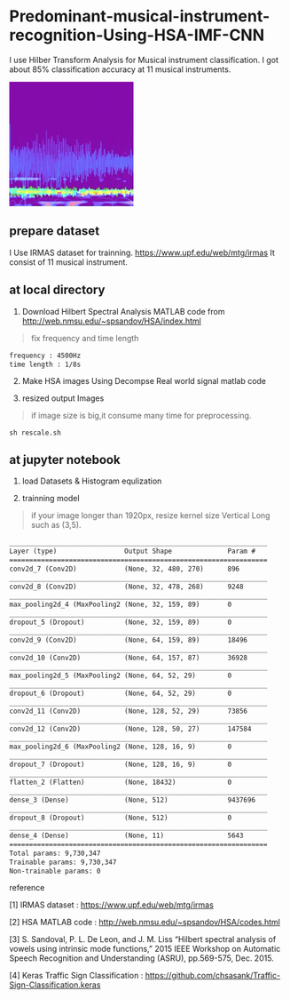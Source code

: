 # Predominant-musical-instrument-recognition-Using-HSA-IMF-CNN

I use Hilber Transform Analysis for Musical instrument classification.
I got about 85% classification accuracy at 11 musical instruments.

![Alt text](./1_heatmap.jpg "CAM")

## prepare dataset
I Use IRMAS dataset for trainning.
https://www.upf.edu/web/mtg/irmas
It consist of 11 musical instrument.



## at local directory

1. Download Hilbert Spectral Analysis MATLAB code from http://web.nmsu.edu/~spsandov/HSA/index.html
>fix frequency and time length

```
frequency : 4500Hz
time length : 1/8s
```

2. Make HSA images Using Decompse Real world signal matlab code

3. resized output Images

>if image size is big,it consume many time for preprocessing.

```shell script
sh rescale.sh
```
## at jupyter notebook

1. load Datasets & Histogram equlization

2. trainning model

> if your image longer than 1920px, resize kernel size Vertical Long such as (3,5).

```
_________________________________________________________________
Layer (type)                 Output Shape              Param #   
=================================================================
conv2d_7 (Conv2D)            (None, 32, 480, 270)      896       
_________________________________________________________________
conv2d_8 (Conv2D)            (None, 32, 478, 268)      9248      
_________________________________________________________________
max_pooling2d_4 (MaxPooling2 (None, 32, 159, 89)       0         
_________________________________________________________________
dropout_5 (Dropout)          (None, 32, 159, 89)       0         
_________________________________________________________________
conv2d_9 (Conv2D)            (None, 64, 159, 89)       18496     
_________________________________________________________________
conv2d_10 (Conv2D)           (None, 64, 157, 87)       36928     
_________________________________________________________________
max_pooling2d_5 (MaxPooling2 (None, 64, 52, 29)        0         
_________________________________________________________________
dropout_6 (Dropout)          (None, 64, 52, 29)        0         
_________________________________________________________________
conv2d_11 (Conv2D)           (None, 128, 52, 29)       73856     
_________________________________________________________________
conv2d_12 (Conv2D)           (None, 128, 50, 27)       147584    
_________________________________________________________________
max_pooling2d_6 (MaxPooling2 (None, 128, 16, 9)        0         
_________________________________________________________________
dropout_7 (Dropout)          (None, 128, 16, 9)        0         
_________________________________________________________________
flatten_2 (Flatten)          (None, 18432)             0         
_________________________________________________________________
dense_3 (Dense)              (None, 512)               9437696   
_________________________________________________________________
dropout_8 (Dropout)          (None, 512)               0         
_________________________________________________________________
dense_4 (Dense)              (None, 11)                5643      
=================================================================
Total params: 9,730,347
Trainable params: 9,730,347
Non-trainable params: 0
```

reference

[1] IRMAS dataset : https://www.upf.edu/web/mtg/irmas

[2] HSA MATLAB code : http://web.nmsu.edu/~spsandov/HSA/codes.html

[3] S. Sandoval, P. L. De Leon, and J. M. Liss “Hilbert spectral analysis of vowels using intrinsic mode functions,” 2015 IEEE Workshop on Automatic Speech Recognition and Understanding (ASRU), pp.569-575, Dec. 2015.

[4] Keras Traffic Sign Classification : https://github.com/chsasank/Traffic-Sign-Classification.keras


